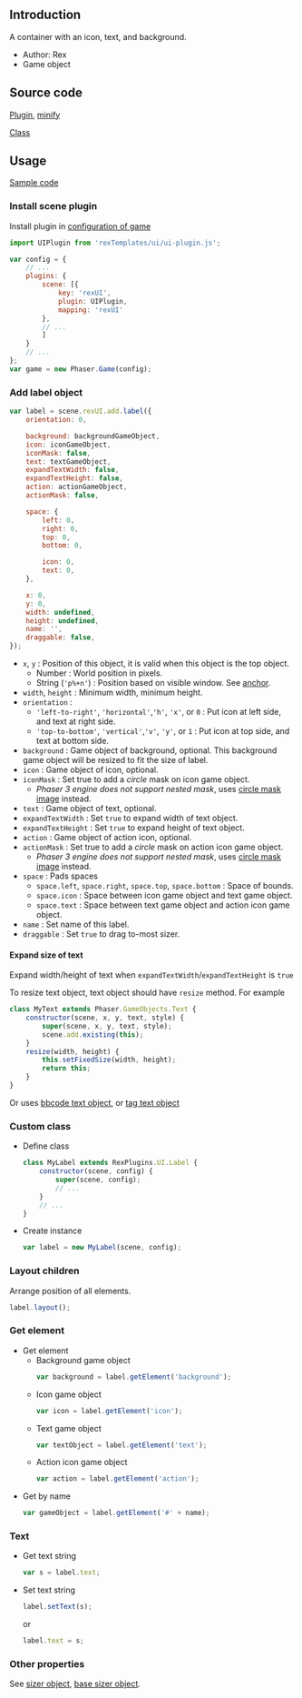 ## Introduction

A container with an icon, text, and background.

- Author: Rex
- Game object

## Source code

[Plugin](https://github.com/rexrainbow/phaser3-rex-notes/blob/master/templates/ui/ui-plugin.js), [minify](https://github.com/rexrainbow/phaser3-rex-notes/blob/master/plugins/dist/rexuiplugin.min.js)

[Class](https://github.com/rexrainbow/phaser3-rex-notes/blob/master/templates/ui/label/Label.js)

## Usage

[Sample code](https://github.com/rexrainbow/phaser3-rex-notes/tree/master/examples/ui-label)

### Install scene plugin

Install plugin in [configuration of game](game.md#configuration)

```javascript
import UIPlugin from 'rexTemplates/ui/ui-plugin.js';

var config = {
    // ...
    plugins: {
        scene: [{
            key: 'rexUI',
            plugin: UIPlugin,
            mapping: 'rexUI'
        },
        // ...
        ]
    }
    // ...
};
var game = new Phaser.Game(config);
```

### Add label object

```javascript
var label = scene.rexUI.add.label({
    orientation: 0,

    background: backgroundGameObject,
    icon: iconGameObject,
    iconMask: false,
    text: textGameObject,
    expandTextWidth: false,
    expandTextHeight: false,
    action: actionGameObject,
    actionMask: false,

    space: {
        left: 0,
        right: 0,
        top: 0,
        bottom: 0,

        icon: 0,
        text: 0,
    },

    x: 0,
    y: 0,
    width: undefined,
    height: undefined,
    name: '',
    draggable: false,
});
```

- `x`, `y` : Position of this object, it is valid when this object is the top object.
    - Number : World position in pixels.
    - String (`'p%+n'`) : Position based on visible window. See [anchor](anchor.md#create-instance).
- `width`, `height` : Minimum width, minimum height.
- `orientation` :
    - `'left-to-right'`, `'horizontal'`,`'h'`, `'x'`, or `0` : Put icon at left side, and text at right side.
    - `'top-to-bottom'`, `'vertical'`,`'v'`, `'y'`, or `1` : Put icon at top side, and text at bottom side.
- `background` : Game object of background, optional. This background game object will be resized to fit the size of label.
- `icon` : Game object of icon, optional.
- `iconMask` : Set true to add a *circle* mask on icon game object.
    - *Phaser 3 engine does not support nested mask*, uses [circle mask image](circlemaskimage.md) instead.
- `text` : Game object of text, optional.
- `expandTextWidth` : Set `true` to expand width of text object.
- `expandTextHeight` : Set `true` to expand height of text object.
- `action` : Game object of action icon, optional.
- `actionMask` : Set true to add a *circle* mask on action icon game object.
    - *Phaser 3 engine does not support nested mask*, uses [circle mask image](circlemaskimage.md) instead.
- `space` : Pads spaces
    - `space.left`, `space.right`, `space.top`, `space.bottom` : Space of bounds.
    - `space.icon` : Space between icon game object and text game object.
    - `space.text` : Space between text game object and action icon game object.
- `name` : Set name of this label.
- `draggable` : Set `true` to drag to-most sizer.

#### Expand size of text

Expand width/height of text when `expandTextWidth`/`expandTextHeight` is `true`

To resize text object, text object should have `resize` method. For example

```javascript
class MyText extends Phaser.GameObjects.Text {
    constructor(scene, x, y, text, style) {
        super(scene, x, y, text, style);
        scene.add.existing(this);
    }
    resize(width, height) {
        this.setFixedSize(width, height);
        return this;
    }
}
```

Or uses [bbcode text object](bbcodetext.md), or [tag text object](tagtext.md)

### Custom class

- Define class
    ```javascript
    class MyLabel extends RexPlugins.UI.Label {
        constructor(scene, config) {
            super(scene, config);
            // ...
        }
        // ...
    }
    ```
- Create instance
    ```javascript
    var label = new MyLabel(scene, config);
    ```

### Layout children

Arrange position of all elements.

```javascript
label.layout();
```

### Get element

- Get element
    - Background game object
        ```javascript
        var background = label.getElement('background');
        ```
    - Icon game object
        ```javascript
        var icon = label.getElement('icon');
        ```
    - Text game object
        ```javascript
        var textObject = label.getElement('text');
        ```
    - Action icon game object
        ```javascript
        var action = label.getElement('action');
        ```
- Get by name
    ```javascript
    var gameObject = label.getElement('#' + name);
    ```

### Text

- Get text string
    ```javascript
    var s = label.text;
    ```
- Set text string
    ```javascript
    label.setText(s);
    ```
    or
    ```javascript
    label.text = s;
    ```

### Other properties

See [sizer object](ui-sizer.md), [base sizer object](ui-basesizer.md).